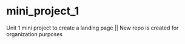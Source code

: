 # mini_project_1
Unit 1 mini project to create a landing page || New repo is created for organization purposes
